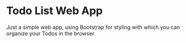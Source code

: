 # Todo List Web App

Just a simple web app, using Bootstrap for styling with which you can organize your Todos in the browser.
